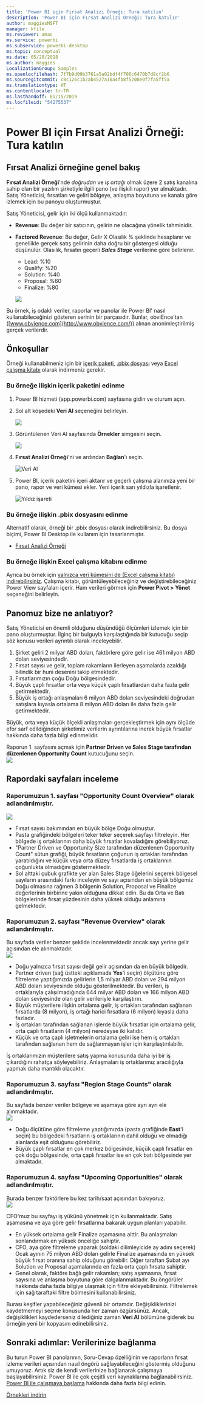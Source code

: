 ```yaml
---
title: 'Power BI için Fırsat Analizi Örneği: Tura katılın'
description: 'Power BI için Fırsat Analizi Örneği: Tura katılın'
author: maggiesMSFT
manager: kfile
ms.reviewer: amac
ms.service: powerbi
ms.subservice: powerbi-desktop
ms.topic: conceptual
ms.date: 05/20/2018
ms.author: maggies
LocalizationGroup: Samples
ms.openlocfilehash: 7f7b9d09b3761a5a02bdf4f706c6470b7d8cf2b6
ms.sourcegitcommit: c8c126c1b2ab4527a16a4fb8f5208e0f7fa5ff5a
ms.translationtype: HT
ms.contentlocale: tr-TR
ms.lasthandoff: 01/15/2019
ms.locfileid: "54275537"
---
```

# <a name="opportunity-analysis-sample-for-power-bi-take-a-tour"></a>Power BI için Fırsat Analizi Örneği: Tura katılın

## <a name="overview-of-the-opportunity-analysis-sample"></a>Fırsat Analizi örneğine genel bakış
**Fırsat Analizi Örneği**'nde *doğrudan* ve *iş ortağı* olmak üzere 2 satış kanalına sahip olan bir yazılım şirketiyle ilgili pano (ve ilişkili rapor) yer almaktadır. Satış Yöneticisi, fırsatları ve geliri bölgeye, anlaşma boyutuna ve kanala göre izlemek için bu panoyu oluşturmuştur.

Satış Yöneticisi, gelir için iki ölçü kullanmaktadır:

* **Revenue**: Bu değer bir satıcının, gelirin ne olacağına yönelik tahminidir.
* **Factored Revenue**: Bu değer, Gelir X Olasılık % şeklinde hesaplanır ve genellikle gerçek satış gelirinin daha doğru bir göstergesi olduğu düşünülür. Olasılık, fırsatın geçerli ***Sales Stage*** verilerine göre belirlenir.
  * Lead: %10  
  * Qualify: %20  
  * Solution: %40  
  * Proposal: %60  
  * Finalize: %80

  ![](media/sample-opportunity-analysis/opportunity1.png)

Bu örnek, iş odaklı veriler, raporlar ve panolar ile Power BI' nasıl kullanabileceğinizi gösteren serinin bir parçasıdır. Bunlar, obviEnce'tan ([www.obvience.com](http://www.obvience.com/)) alınan anonimleştirilmiş gerçek verilerdir.

## <a name="prerequisites"></a>Önkoşullar

 Örneği kullanabilmeniz için bir [içerik paketi](https://docs.microsoft.com/power-bi/sample-opportunity-analysis#get-the-content-pack-for-this-sample), [.pbix dosyası](http://download.microsoft.com/download/9/1/5/915ABCFA-7125-4D85-A7BD-05645BD95BD8/Opportunity%20Analysis%20Sample%20PBIX.pbix) veya [Excel çalışma kitabı](http://go.microsoft.com/fwlink/?LinkId=529782) olarak indirmeniz gerekir.

### <a name="get-the-content-pack-for-this-sample"></a>Bu örneğe ilişkin içerik paketini edinme

1. Power BI hizmeti (app.powerbi.com) sayfasına gidin ve oturum açın.
2. Sol alt köşedeki **Veri Al** seçeneğini belirleyin.
   
    ![](media/sample-datasets/power-bi-get-data.png)
3. Görüntülenen Veri Al sayfasında **Örnekler** simgesini seçin.
   
   ![](media/sample-datasets/power-bi-samples-icon.png)
4. **Fırsat Analizi Örneği**'ni ve ardından **Bağlan**'ı seçin.  
  
   ![Veri Al](media/sample-opportunity-analysis/opportunity-connect.png)
   
5. Power BI, içerik paketini içeri aktarır ve geçerli çalışma alanınıza yeni bir pano, rapor ve veri kümesi ekler. Yeni içerik sarı yıldızla işaretlenir. 
   
   ![Yıldız işareti](media/sample-opportunity-analysis/opportunity-asterisk.png)
  
### <a name="get-the-pbix-file-for-this-sample"></a>Bu örneğe ilişkin .pbix dosyasını edinme

Alternatif olarak, örneği bir .pbix dosyası olarak indirebilirsiniz. Bu dosya biçimi, Power BI Desktop ile kullanım için tasarlanmıştır. 

 * [Fırsat Analizi Örneği](http://download.microsoft.com/download/9/1/5/915ABCFA-7125-4D85-A7BD-05645BD95BD8/Opportunity%20Analysis%20Sample%20PBIX.pbix)

### <a name="get-the-excel-workbook-for-this-sample"></a>Bu örneğe ilişkin Excel çalışma kitabını edinme
Ayrıca bu örnek için [ yalnızca veri kümesini de (Excel çalışma kitabı) indirebilirsiniz](http://go.microsoft.com/fwlink/?LinkId=529782). Çalışma kitabı, görüntüleyebileceğiniz ve değiştirebileceğiniz Power View sayfaları içerir. Ham verileri görmek için **Power Pivot > Yönet** seçeneğini belirleyin.


## <a name="what-is-our-dashboard-telling-us"></a>Panomuz bize ne anlatıyor?
Satış Yöneticisi en önemli olduğunu düşündüğü ölçümleri izlemek için bir pano oluşturmuştur. İlginç bir bulguyla karşılaştığında bir kutucuğu seçip söz konusu verileri ayrıntılı olarak inceleyebilir.

1. Şirket geliri 2 milyar ABD doları, faktörlere göre gelir ise 461 milyon ABD doları seviyesindedir.
2. Fırsat sayısı ve gelir, toplam rakamların ilerleyen aşamalarda azaldığı bilindik bir huni desenini takip etmektedir.
3. Fırsatlarımızın çoğu Doğu bölgesindedir.
4. Büyük çaplı fırsatlar orta veya küçük çaplı fırsatlardan daha fazla gelir getirmektedir.
5. Büyük iş ortağı anlaşmaları 6 milyon ABD doları seviyesindeki doğrudan satışlara kıyasla ortalama 8 milyon ABD doları ile daha fazla gelir getirmektedir.

Büyük, orta veya küçük ölçekli anlaşmaları gerçekleştirmek için aynı ölçüde efor sarf edildiğinden şirketimiz verilerin ayrıntılarına inerek büyük fırsatlar hakkında daha fazla bilgi edinmelidir.

Raporun 1. sayfasını açmak için **Partner Driven ve Sales Stage tarafından düzenlenen Opportunity Count** kutucuğunu seçin.  
![](media/sample-opportunity-analysis/opportunity2.png)

## <a name="explore-the-pages-in-the-report"></a>Rapordaki sayfaları inceleme
### <a name="page-1-of-our-report-is-titled-opportunity-count-overview"></a>Raporumuzun 1. sayfası "Opportunity Count Overview" olarak adlandırılmıştır.
![](media/sample-opportunity-analysis/opportunity3.png)

* Fırsat sayısı bakımından en büyük bölge Doğu olmuştur.  
* Pasta grafiğindeki bölgeleri teker teker seçerek sayfayı filtreleyin. Her bölgede iş ortaklarının daha büyük fırsatlar kovaladığını görebiliyoruz.   
* "Partner Driven ve Opportunity Size tarafından düzenlenen Opportunity Count" sütun grafiği, büyük fırsatların çoğunun iş ortakları tarafından yaratıldığını ve küçük veya orta düzey fırsatlarda iş ortaklarının çoğunlukta olmadığını göstermektedir.
* Sol alttaki çubuk grafikte yer alan Sales Stage öğelerini seçerek bölgesel sayıların arasındaki farkı inceleyin ve sayı açısından en büyük bölgemiz Doğu olmasına rağmen 3 bölgenin Solution, Proposal ve Finalize değerlerinin birbirine yakın olduğuna dikkat edin. Bu da Orta ve Batı bölgelerinde fırsat yüzdesinin daha yüksek olduğu anlamına gelmektedir.

### <a name="page-2-of-our-report-is-titled-revenue-overview"></a>Raporumuzun 2. sayfası "Revenue Overview" olarak adlandırılmıştır.
Bu sayfada veriler benzer şekilde incelenmektedir ancak sayı yerine gelir açısından ele alınmaktadır.  
![](media/sample-opportunity-analysis/opportunity4.png)

* Doğu yalnızca fırsat sayısı değil gelir açısından da en büyük bölgedir.  
* Partner driven (sağ üstteki açıklamada **Yes**'i seçin) ölçütüne göre filtreleme yaptığımızda gelirlerin 1,5 milyar ABD doları ve 294 milyon ABD doları seviyesinde olduğu gösterilmektedir. Bu verileri, iş ortaklarıyla çalışılmadığında 644 milyar ABD doları ve 166 milyon ABD doları seviyesinde olan gelir verileriyle karşılaştırın.  
* Büyük müşterilere ilişkin ortalama gelir, iş ortakları tarafından sağlanan fırsatlarda (8 milyon), iş ortağı harici fırsatlara (6 milyon) kıyasla daha fazladır.  
* İş ortakları tarafından sağlanan işlerde büyük fırsatlar için ortalama gelir, orta çaplı fırsatların (4 milyon) neredeyse iki katıdır.  
* Küçük ve orta çaplı işletmelerin ortalama geliri ise hem iş ortakları tarafından sağlanan hem de sağlanmayan işler için karşılaştırılabilir.   

İş ortaklarımızın müşterilere satış yapma konusunda daha iyi bir iş çıkardığını rahatça söyleyebiliriz.  Anlaşmaları iş ortaklarımız aracılığıyla yapmak daha mantıklı olacaktır.

### <a name="page-3-of-our-report-is-titled-region-stage-counts"></a>Raporumuzun 3. sayfası "Region Stage Counts" olarak adlandırılmıştır.
Bu sayfada benzer veriler bölgeye ve aşamaya göre ayrı ayrı ele alınmaktadır.  
![](media/sample-opportunity-analysis/opportunity5.png)

* Doğu ölçütüne göre filtreleme yaptığımızda (pasta grafiğinde **East**'i seçin) bu bölgedeki fırsatların iş ortaklarının dahil olduğu ve olmadığı alanlarda eşit olduğunu görebiliriz.
* Büyük çaplı fırsatlar en çok merkez bölgesinde, küçük çaplı fırsatlar en çok doğu bölgesinde, orta çaplı fırsatlar ise en çok batı bölgesinde yer almaktadır.

### <a name="page-4-of-our-report-is-titled-upcoming-opportunities"></a>Raporumuzun 4. sayfası "Upcoming Opportunities" olarak adlandırılmıştır.
Burada benzer faktörlere bu kez tarih/saat açısından bakıyoruz.  
![](media/sample-opportunity-analysis/opportunity6.png)

CFO'muz bu sayfayı iş yükünü yönetmek için kullanmaktadır. Satış aşamasına ve aya göre gelir fırsatlarına bakarak uygun planları yapabilir.

* En yüksek ortalama gelir Finalize aşamasına aittir. Bu anlaşmaları sonlandırmak en yüksek önceliğe sahiptir.
* CFO, aya göre filtreleme yaparak (soldaki dilimleyicide ay adını seçerek) Ocak ayının 75 milyon ABD doları gelirle Finalize aşamasında en yüksek büyük fırsat oranına sahip olduğunu görebilir. Diğer taraftan Şubat ayı Solution ve Proposal aşamalarında en fazla orta çaplı fırsata sahiptir.
* Genel olarak, faktöre bağlı gelir rakamları; satış aşamasına, fırsat sayısına ve anlaşma boyutuna göre dalgalanmaktadır. Bu öngörüler hakkında daha fazla bilgiye ulaşmak için filtre ekleyebilirsiniz. Filtrelemek için sağ taraftaki filtre bölmesini kullanabilirsiniz.

Burası keşifler yapabileceğiniz güvenli bir ortamdır. Değişikliklerinizi kaydetmemeyi seçme konusunda her zaman özgürsünüz. Ancak, değişiklikleri kaydederseniz dilediğiniz zaman **Veri Al** bölümüne giderek bu örneğin yeni bir kopyasını edinebilirsiniz.

## <a name="next-steps-connect-to-your-data"></a>Sonraki adımlar: Verilerinize bağlanma
Bu turun Power BI panolarının, Soru-Cevap özelliğinin ve raporların fırsat izleme verileri açısından nasıl öngörü sağlayabileceğini göstermiş olduğunu umuyoruz. Artık siz de kendi verilerinize bağlanarak çalışmaya başlayabilirsiniz. Power BI ile çok çeşitli veri kaynaklarına bağlanabilirsiniz. [Power BI ile çalışmaya başlama](service-get-started.md) hakkında daha fazla bilgi edinin.

[Örnekleri indirin](sample-datasets.md)  
